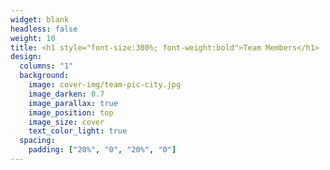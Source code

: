 ```yaml
---
widget: blank
headless: false
weight: 10
title: <h1 style="font-size:300%; font-weight:bold">Team Members</h1>
design:
  columns: "1"
  background:
    image: cover-img/team-pic-city.jpg
    image_darken: 0.7
    image_parallax: true
    image_position: top
    image_size: cover
    text_color_light: true
  spacing:
    padding: ["20%", "0", "20%", "0"]
---
```






